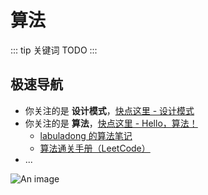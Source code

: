 # 算法

::: tip 关键词
TODO
:::

## 极速导航

- 你关注的是 **设计模式**，[快点这里 - 设计模式](https://refactoringguru.cn/design-patterns)
- 你关注的是 **算法**，[快点这里 - Hello，算法！](https://www.hello-algo.com/)
  - [labuladong 的算法笔记](https://labuladong.online/algo/)
  - [算法通关手册（LeetCode）](https://algo.itcharge.cn/)
- ...

![An image](/images/skill-trees/hello_algo_mindmap.png)
